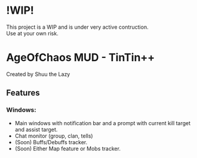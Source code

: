 # !WIP!
This project is a WIP and is under very active contruction.\
Use at your own risk.

# AgeOfChaos MUD - TinTin++
Created by Shuu the Lazy

## Features
### Windows:
- Main windows with notification bar and a prompt with current kill target and assist target.
- Chat monitor (group, clan, tells)
- (Soon) Buffs/Debuffs tracker.
- (Soon) Either Map feature or Mobs tracker.
